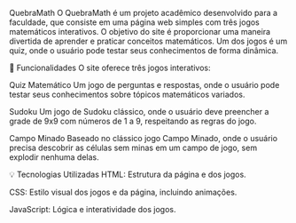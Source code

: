 QuebraMath
O QuebraMath é um projeto acadêmico desenvolvido para a faculdade, que consiste em uma página web simples com três jogos matemáticos interativos. O objetivo do site é proporcionar uma maneira divertida de aprender e praticar conceitos matemáticos. Um dos jogos é um quiz, onde o usuário pode testar seus conhecimentos de forma dinâmica.

🚀 Funcionalidades
O site oferece três jogos interativos:

Quiz Matemático
Um jogo de perguntas e respostas, onde o usuário pode testar seus conhecimentos sobre tópicos matemáticos variados.

Sudoku
Um jogo de Sudoku clássico, onde o usuário deve preencher a grade de 9x9 com números de 1 a 9, respeitando as regras do jogo.

Campo Minado
Baseado no clássico jogo Campo Minado, onde o usuário precisa descobrir as células sem minas em um campo de jogo, sem explodir nenhuma delas.

💡 Tecnologias Utilizadas
HTML: Estrutura da página e dos jogos.

CSS: Estilo visual dos jogos e da página, incluindo animações.

JavaScript: Lógica e interatividade dos jogos.
